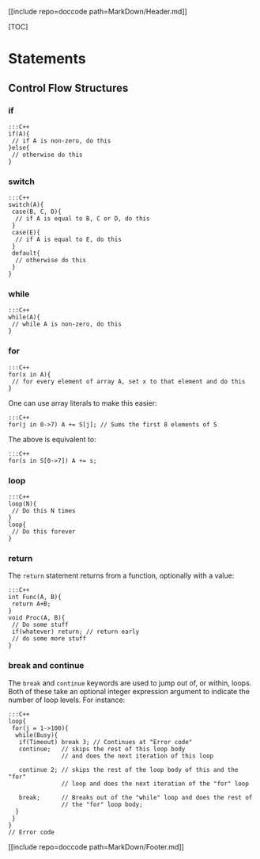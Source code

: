 [[include repo=doccode path=MarkDown/Header.md]]

[TOC]

# Statements
## Control Flow Structures
### if

    :::C++
    if(A){
     // if A is non-zero, do this
    }else{
     // otherwise do this
    }

### switch

    :::C++
    switch(A){
     case(B, C, D){
      // if A is equal to B, C or D, do this
     }
     case(E){
      // if A is equal to E, do this
     }
     default{
      // otherwise do this
     }
    }

### while

    :::C++
    while(A){
     // while A is non-zero, do this
    }

### for

    :::C++
    for(x in A){
     // for every element of array A, set x to that element and do this
    }

One can use array literals to make this easier:

    :::C++
    for(j in 0->7) A += S[j]; // Sums the first 8 elements of S

The above is equivalent to:

    :::C++
    for(s in S[0->7]) A += s;

### loop

    :::C++
    loop(N){
     // Do this N times
    }
    loop{
     // Do this forever
    }

### return

The `return` statement returns from a function, optionally with a value:

    :::C++
    int Func(A, B){
     return A+B;
    }
    void Proc(A, B){
     // Do some stuff
     if(whatever) return; // return early
     // do some more stuff
    }

### break and continue

The `break` and `continue` keywords are used to jump out of, or within, loops.  Both of these take an optional integer expression argument to indicate the number of loop levels.  For instance:

    :::C++
    loop{
     for(j = 1->100){
      while(Busy){
       if(Timeout) break 3; // Continues at "Error code"
       continue;   // skips the rest of this loop body
                   // and does the next iteration of this loop

       continue 2; // skips the rest of the loop body of this and the "for"
                   // loop and does the next iteration of the "for" loop

       break;      // Breaks out of the "while" loop and does the rest of
                   // the "for" loop body;
      }
     }
    }
    // Error code

[[include repo=doccode path=MarkDown/Footer.md]]

